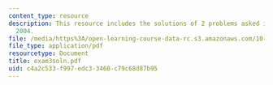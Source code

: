 ```yaml
---
content_type: resource
description: This resource includes the solutions of 2 problems asked in Exam 3, Fall
  2004.
file: /media/https%3A/open-learning-course-data-rc.s3.amazonaws.com/10-302-transport-processes-fall-2004/c4a2c533f997edc33460c79c68d87b95_exam3soln.pdf
file_type: application/pdf
resourcetype: Document
title: exam3soln.pdf
uid: c4a2c533-f997-edc3-3460-c79c68d87b95
---
```

